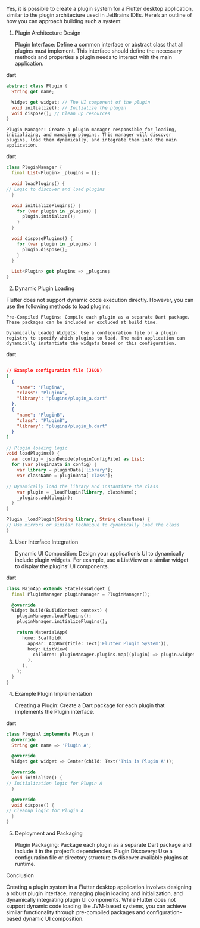 Yes, it is possible to create a plugin system for a Flutter desktop application, similar to the plugin architecture used
in JetBrains IDEs. Here’s an outline of how you can approach building such a system:

1. Plugin Architecture Design

   Plugin Interface: Define a common interface or abstract class that all plugins must implement. This interface should
   define the necessary methods and properties a plugin needs to interact with the main application.

dart

```dart
abstract class Plugin {
  String get name;

  Widget get widget; // The UI component of the plugin
  void initialize(); // Initialize the plugin
  void dispose(); // Clean up resources
}
```

    Plugin Manager: Create a plugin manager responsible for loading, initializing, and managing plugins. This manager will discover plugins, load them dynamically, and integrate them into the main application.

dart

```dart
class PluginManager {
  final List<Plugin> _plugins = [];

  void loadPlugins() {
// Logic to discover and load plugins
  }

  void initializePlugins() {
    for (var plugin in _plugins) {
      plugin.initialize();
    }
  }

  void disposePlugins() {
    for (var plugin in _plugins) {
      plugin.dispose();
    }
  }

  List<Plugin> get plugins => _plugins;
}
```

2. Dynamic Plugin Loading

Flutter does not support dynamic code execution directly. However, you can use the following methods to load plugins:

    Pre-Compiled Plugins: Compile each plugin as a separate Dart package. These packages can be included or excluded at build time.

    Dynamically Loaded Widgets: Use a configuration file or a plugin registry to specify which plugins to load. The main application can dynamically instantiate the widgets based on this configuration.

dart

```json

// Example configuration file (JSON)
[
  {
    "name": "PluginA",
    "class": "PluginA",
    "library": "plugins/plugin_a.dart"
  },
  {
    "name": "PluginB",
    "class": "PluginB",
    "library": "plugins/plugin_b.dart"
  }
]
```

```dart
// Plugin loading logic
void loadPlugins() {
  var config = jsonDecode(pluginConfigFile) as List;
  for (var pluginData in config) {
    var library = pluginData['library'];
    var className = pluginData['class'];

// Dynamically load the library and instantiate the class
    var plugin = _loadPlugin(library, className);
    _plugins.add(plugin);
  }
}

Plugin _loadPlugin(String library, String className) {
// Use mirrors or similar technique to dynamically load the class
}
```

3. User Interface Integration

   Dynamic UI Composition: Design your application’s UI to dynamically include plugin widgets. For example, use a
   ListView or a similar widget to display the plugins’ UI components.

dart

```dart
class MainApp extends StatelessWidget {
  final PluginManager pluginManager = PluginManager();

  @override
  Widget build(BuildContext context) {
    pluginManager.loadPlugins();
    pluginManager.initializePlugins();

    return MaterialApp(
      home: Scaffold(
        appBar: AppBar(title: Text('Flutter Plugin System')),
        body: ListView(
          children: pluginManager.plugins.map((plugin) => plugin.widget).toList(),
        ),
      ),
    );
  }
}
```

4. Example Plugin Implementation

   Creating a Plugin: Create a Dart package for each plugin that implements the Plugin interface.

dart

```dart
class PluginA implements Plugin {
  @override
  String get name => 'Plugin A';

  @override
  Widget get widget => Center(child: Text('This is Plugin A'));

  @override
  void initialize() {
// Initialization logic for Plugin A
  }

  @override
  void dispose() {
// Cleanup logic for Plugin A
  }
}
```

5. Deployment and Packaging

   Plugin Packaging: Package each plugin as a separate Dart package and include it in the project’s dependencies.
   Plugin Discovery: Use a configuration file or directory structure to discover available plugins at runtime.

Conclusion

Creating a plugin system in a Flutter desktop application involves designing a robust plugin interface, managing plugin
loading and initialization, and dynamically integrating plugin UI components. While Flutter does not support dynamic
code loading like JVM-based systems, you can achieve similar functionality through pre-compiled packages and
configuration-based dynamic UI composition.